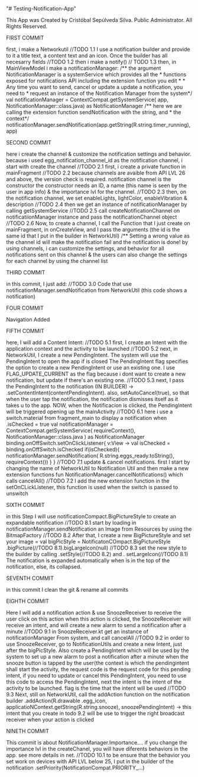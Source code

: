 "# Testing-Notification-App"

This App was Created by Cristóbal Sepúlveda Silva.
Public Administrator.
All Rights Reserved.

FIRST COMMIT
>>>>>>>>>>>>>>>>>>>>>>>>>>>>>>>>>>>>>>>>>>>>>>>>>>>>>>>>>>>>>>>>>>>>>>>>>>>>>>>>
first, i make a Networkutil
//TODO 1.1
I use a notification builder and provide to it a title text, a content text and an icon. Once the builder has all necesarry fields
//TODO 1.2
then i make a notify()
// TODO 1.3
then, in MainViewModel i make a notificationManager:
            /** the argument NotificationManager is a systemService which provides all the
             * functions exposed for notifications API including the extension function you edit
             *
             * Any time you want to send, cancel or update a update a notification, you need to
             * request an instance of the Notification Manager from the system*/
            val notificationManager = ContextCompat.getSystemService(
                app, NotificationManager::class.java) as NotificationManager
            /** here we are calling the extension function sendNotification with the string, and
             * the context*/
            notificationManager.sendNotification(app.getString(R.string.timer_running), app)

SECOND COMMIT            
>>>>>>>>>>>>>>>>>>>>>>>>>>>>>>>>>>>>>>>>>>>>>>>>>>>>>>>>>>>>>>>>>>>>>>>>>>>>>>>
here i create the channel & customize the notification settings and behavior.
because i used egg_notification_channel_id as the notification channel, i start with create the channel
//TODO 2.1
first, i create a private function in mainFragment
//TODO 2.2
because channels are avaible from API LVL 26 and above, the version check is required.
notification channel is the constructor
the constructor needs an ID, a name (this name is seen by the user in app info) & the importance lvl for the channel.
//TODO 2.3
then, on the notification channel, we set enableLights, lightColor, enableVibration & description
//TODO 2.4
then we get an instance of notificationManager by calling getSystemService
//TODO 2.5
call createNotificationChannel on notificatiionManager instance and pass the notificationChannel object
//TODO 2.6
Now, to create a channel, I call the Function that I just create on mainFragment, in onCreateView, and I pass the arguments (the id is the same id that I put in the builder in NetworkUtil) /** Setting a wrong value as the channel id will make the notification fail
and the notification is done!
by using channels, i can customize the settings, and behavior for all notifications sent on this channel & the users can also change the settings for each channel by using the channel list
>>>>>>>>>>>>>>>>>>>>>>>>>>>>>>>>>>>>>>>>>>>>>>>>>>>>>>>>>>

THIRD COMMIT
>>>>>>>>>>>>>>>>>>>>>>>>>>>>>>>>>>>>>>>>>>>>>>>>>>>>>>>>>>>>>>>>>>>>>>>>>>>>>>>>
in this commit, I just add:
//TODO 3.0
Code that use notificationManager.sendNotification from NetworkUtil (this code shows a notification)
>>>>>>>>>>>>>>>>>>>>>>>>>>>>>>>>>>>>>>>>>>>>>>>>>>>>>>>>>>>>>>>>>>>>>>>>>>>>>>>>

FOUR COMMIT
>>>>>>>>>>>>>>>>>>>>>>>>>>>>>>>>>>>>>>>>>>>>>>>>>>>>>>>>>>>>>>>>>>>>>>>>>>>>>>>>
Navigation Added
>>>>>>>>>>>>>>>>>>>>>>>>>>>>>>>>>>>>>>>>>>>>>>>>>>>>>>>>>

FIFTH COMMIT
>>>>>>>>>>>>>>>>>>>>>>>>>>>>>>>>>>>>>>>>>>>>>>>>>>>>>>>>>>>>>>>>>>>>>>>>>>>>>>>>
here, I will add a Content Intent:
//TODO 5.1
first, I create an Intent with the application context and the activity to be launched
//TODO 5.2
next, in NetworkUtil, I create a new PendingIntent. The system will use the PendingIntent to open the app if is closed
The PendingIntent flag specifies the option to create a new PendingIntent or use an existing one. I use FLAG_UPDATE_CURRENT as the flag because i dont want to create a new notification, but update if there's an existing one.
//TODO 5.3
next, I pass the PendingIntent to the notification (IN BUILDER) -> .setContentIntent(contentPendingIntent).
also, setAutoCancel(true), so that when the user tap the notification, the notification dismisses itself as it takes u to the app.
NOW, when the Notificacion is clicked, the PendingIntent will be triggered opening up the mainActivity
//TODO 6.1
here i use a switch.material from fragment_main to display a notification when .isChecked = true
val notificationManager = ContextCompat.getSystemService(
    requireContext(),
    NotificationManager::class.java
) as NotificationManager
binding.onOffSwitch.setOnClickListener{ v:View ->
 val isChecked = binding.onOffSwitch.isChecked
    if(isChecked){
        notificationManager.sendNotification(
            R.string.eggs_ready.toString(),
            requireContext())
    }
}
//TODO 7.1
update & cancel notifications.
first I start by changing the name of NetworkUtil to Notification Util and then make a new extension functions
fun NotificationManager.cancelNotifications() which calls cancelAll()
//TODO 7.2
I add the new extension function in the setOnCLickListener, this function is used when the switch is passed to unswitch
>>>>>>>>>>>>>>>>>>>>>>>>>>>>>>>>>>>>>>>>>>>>>>>>>>>>>>>>>>>>>>>>>>>>>>>>>>>>>>>>

SIXTH COMMIT
>>>>>>>>>>>>>>>>>>>>>>>>>>>>>>>>>>>>>>>>>>>>>>>>>>>>>>>>>>>>>>>>>>>>>>>>>>>>>>>>
in this Step I will use notificationCompact.BigPictureStyle to create an expandable notification
//TODO 8.1
start by loading in notificationManager.sendNotification an Image from Resources by using the BitmapFactory
//TODO 8.2
After that, I create a new BigPictureStyle and set your image = val bigPicStyle = NotificatonCOmpact.BigPictureStyle
.bigPicture(//TODO 8.1).bigLargeIcon(null)
//TODO 8.3
set the new style to the builder by calling .setStyle(//TODO 8.2)
and . setLargeIcon(//TODO 8.1)
The notification is expanded automatically when is in the top of the notification, else, its collapsed.
>>>>>>>>>>>>>>>>>>>>>>>>>>>>>>>>>>>>>>>>>>>>>>>>>>>>>>>>>>>>>>>>>>>>>>>>>>>>>>>>

SEVENTH COMMIT
>>>>>>>>>>>>>>>>>>>>>>>>>>>>>>>>>>>>>>>>>>>>>>>>>>>>>>>>>>>>>>>>>>>>>>>>>>>>>>>>
in this commit I clean the git & rename all commits
>>>>>>>>>>>>>>>>>>>>>>>>>>>>>>>>>>>>>>>>>>>>>>>>>>>>>>>>>>>>>>>>>>>>>>>>>>>>>>>>

EIGHTH COMMIT
>>>>>>>>>>>>>>>>>>>>>>>>>>>>>>>>>>>>>>>>>>>>>>>>>>>>>>>>>>>>>>>>>>>>>>>>>>>>>>>>
Here I will add a notification action & use SnoozeReceiver to receive the user click
on this action
when this action is clicked, the SnoozeReceiver will receive an intent, and will
create a new alarm to send a notification after a minute
//TODO 9.1
in SnoozeReceiver.kt get an instance of notificationManager From system, and call
cancelAll
//TODO 9.2
in order to use SnoozeReceiver, go to NotificationUtils and create a new Intent,
just after the bigPicStyle. Also create a PendingIntent which will be used by
the system to set up a new alarm to post a notification after a minute when the
snooze button is tapped by the user(the context is which the pendingintent shall start the activity,
the request code is the request code for this pending intent, if you need to update
or cancel this PendingIntent, you need to use this code to access the PendingIntent, next
the intent is the intent of the activity to be launched. flag is the time that
the intent will be used
//TODO 9.3
Next, still on NetworkUtil, call the addAction function on the notification builder
.addAction(R.drawable .egg_icon, applicatioNContext.getString(R.string.snooze),
snoozePendingIntent) -> this intent that you create in todo 9.2 will be use to
trigger the right broadcast receiver when your action is clicked
>>>>>>>>>>>>>>>>>>>>>>>>>>>>>>>>>>>>>>>>>>>>>>>>>>>>>>>>>>>>>>>>>>>>>>>>>>>>>>>>

NINETH COMMIT
>>>>>>>>>>>>>>>>>>>>>>>>>>>>>>>>>>>>>>>>>>>>>>>>>>>>>>>>>>>>>>>>>>>>>>>>>>>>>>>>
This commit is about NotificationManager.Importance....
if you change the importance lvl in the createChanel, you will have diferents
behaviors in the app. see more details in net.
//TODO 10.1
to be ensure that the behavior you set work on devices with API LVL below 25, I
put in the builder of the notification .setPriority(NotificationCompat.PRIORITY_...)
>>>>>>>>>>>>>>>>>>>>>>>>>>>>>>>>>>>>>>>>>>>>>>>>>>>>>>>>>>>>>>>>>>>>>>>>>>>>>>>>
